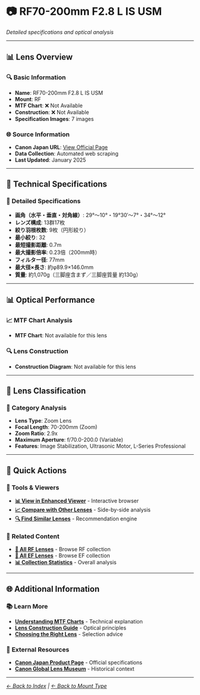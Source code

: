 # 📷 RF70-200mm F2.8 L IS USM

*Detailed specifications and optical analysis*

---

## 📊 **Lens Overview**

### 🔍 **Basic Information**
- **Name**: RF70-200mm F2.8 L IS USM
- **Mount**: RF
- **MTF Chart**: ❌ Not Available
- **Construction**: ❌ Not Available
- **Specification Images**: 7 images

### 🌐 **Source Information**
- **Canon Japan URL**: [View Official Page](https://personal.canon.jp/product/camera/rf/rf70-200-f28l)
- **Data Collection**: Automated web scraping
- **Last Updated**: January 2025

---

## 🔧 **Technical Specifications**

### 📏 **Detailed Specifications**
- **画角（水平・垂直・対角線）**: 29°～10°・19°30′～7°・34°～12°
- **レンズ構成**: 13群17枚
- **絞り羽根枚数**: 9枚（円形絞り）
- **最小絞り**: 32
- **最短撮影距離**: 0.7m
- **最大撮影倍率**: 0.23倍（200mm時）
- **フィルター径**: 77mm
- **最大径×長さ**: 約φ89.9×146.0mm
- **質量**: 約1,070g（三脚座含まず／三脚座質量 約130g）

---

## 📊 **Optical Performance**

### 📈 **MTF Chart Analysis**
- **MTF Chart**: Not available for this lens

### 🔍 **Lens Construction**
- **Construction Diagram**: Not available for this lens

---

## 🎯 **Lens Classification**

### 📝 **Category Analysis**
- **Lens Type**: Zoom Lens
- **Focal Length**: 70-200mm (Zoom)
- **Zoom Ratio**: 2.9x
- **Maximum Aperture**: f/70.0-200.0 (Variable)
- **Features**: Image Stabilization, Ultrasonic Motor, L-Series Professional

---

## 📱 **Quick Actions**

### 🔧 **Tools & Viewers**
- **[📊 View in Enhanced Viewer](../../canon_enhanced_mtf_viewer.html)** - Interactive browser
- **[📈 Compare with Other Lenses](../../analysis/mtf_comparison.md)** - Side-by-side analysis
- **[🔍 Find Similar Lenses](../../lens_finder.md)** - Recommendation engine

### 📂 **Related Content**
- **[🔵 All RF Lenses](../rf_lenses.md)** - Browse RF collection
- **[🔴 All EF Lenses](../ef_lenses.md)** - Browse EF collection
- **[📊 Collection Statistics](../statistics.md)** - Overall analysis

---

## 🌐 **Additional Information**

### 📚 **Learn More**
- **[Understanding MTF Charts](../education/understanding_mtf.md)** - Technical explanation
- **[Lens Construction Guide](../education/lens_construction.md)** - Optical principles
- **[Choosing the Right Lens](../education/lens_selection.md)** - Selection advice

### 🔗 **External Resources**
- **[Canon Japan Product Page](https://personal.canon.jp/product/camera/rf/rf70-200-f28l)** - Official specifications
- **[Canon Global Lens Museum](https://global.canon/en/c-museum/lens.html)** - Historical context

---

*[← Back to Index](../../index.md) | [← Back to Mount Type](../rf_lenses.md)*
